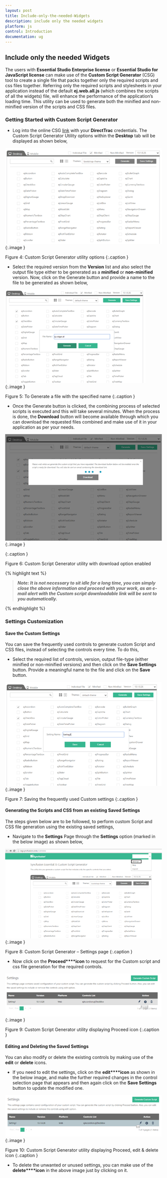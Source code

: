 ```yaml
---
layout: post
title: Include-only-the-needed-Widgets
description: include only the needed widgets
platform: js
control: Introduction
documentation: ug
---
```


## Include only the needed Widgets

The users with **Essential Studio Enterprise license** or **Essential Studio for JavaScript license** can make use of the **Custom Script Generator** (CSG) tool to create a single file that packs together only the required scripts and css files together. Referring only the required scripts and stylesheets in your application instead of the default **ej.web.all.js** (which combines the scripts of all the widgets) file, will enhance the performance of the application’s loading time. This utility can be used to generate both the minified and non-minified version of the scripts and CSS files.

### Getting Started with Custom Script Generator

* Log into the online CSG [link](http://csg.syncfusion.com/) with your **DirectTrac** credentials. The Custom Script Generator Utility options within the **Desktop** tab will be displayed as shown below,

![](Include-only-the-needed-Widgets_images/Include-only-the-needed-Widgets_img1.png)
{:.image }

Figure 4: Custom Script Generator utility options
{:.caption }






* Select the required version from the **Version** list and also select the output file type either to be generated as a **minified** or **non-minified** version. Now, click on the Generate button and provide a name to the file to be generated as shown below,

![](Include-only-the-needed-Widgets_images/Include-only-the-needed-Widgets_img2.png)
{:.image }

Figure 5: To Generate a file with the specified name
{:.caption }






* Once the Generate button is clicked, the combining process of selected scripts is executed and this will take several minutes. When the process is done, the **Download** button will become available through which you can download the requested files combined and make use of it in your application as per your needs.

![](Include-only-the-needed-Widgets_images/Include-only-the-needed-Widgets_img3.png)
{:.image }


{:.caption }


Figure 6: Custom Script Generator utility with download option enabled



{% highlight text %}

> _**Note: It is not necessary to sit idle for a long time, you can simply close the above information and proceed with your work, as an e-mail alert with the Custom script downloadable link will be sent to you automatically.**_ 


{% endhighlight %}

### Settings Customization

#### Save the Custom Settings

You can save the frequently used controls to generate custom Script and CSS files, instead of selecting the controls every time. To do this, 

* Select the required list of controls, version, output file-type (either minified or non-minified versions) and then click on the **Save Settings** button. Provide a meaningful name to the file and click on the **Save** button.

![](Include-only-the-needed-Widgets_images/Include-only-the-needed-Widgets_img4.png)
{:.image }

Figure 7: Saving the frequently used Custom settings
{:.caption }




#### Generating the Scripts and CSS from an existing Saved Settings

The steps given below are to be followed, to perform custom Script and CSS file generation using the existing saved settings,

* Navigate to the **Settings** Page through the **Settings** option (marked in the below image) as shown below,

![](Include-only-the-needed-Widgets_images/Include-only-the-needed-Widgets_img5.png)
{:.image }

Figure 8: Custom Script Generator – Settings page
{:.caption }






* Now click on the **Proceed****icon** to request for the Custom script and css file generation for the required controls.

![](Include-only-the-needed-Widgets_images/Include-only-the-needed-Widgets_img6.png)
{:.image }

Figure 9: Custom Script Generator utility displaying Proceed icon
{:.caption }




#### Editing and Deleting the Saved Settings

You can also modify or delete the existing controls by making use of the **edit** or **delete** icons.

* If you need to edit the settings, click on the **edit****icon** as shown in the below image, and make the further required changes in the control selection page that appears and then again click on the **Save Settings** button to update the modified one.

![](Include-only-the-needed-Widgets_images/Include-only-the-needed-Widgets_img7.png)
{:.image }

Figure 10: Custom Script Generator utility displaying Proceed, edit & delete icon
{:.caption }




* To delete the unwanted or unused settings, you can make use of the **delete****icon** in the above image just by clicking on it.

